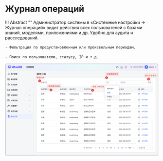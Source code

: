 # Журнал операций 

!!! Abstract "" 
    Администратор системы в «Системные настройки → Журнал операций» видит действия всех пользователей с базами знаний, моделями, приложениями и др. Удобно для аудита и расследований.

    - Фильтрация по предустановленным или произвольным периодам.
    
    - Поиск по пользователю, статусу, IP и т.д.

![operation_log](../../img/system/opeartion_log.png)  
